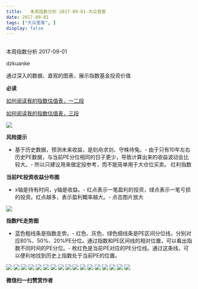 ```yaml
---
title:   本周指数分析 2017-09-01-大众宽客
date: 2017-09-01
tags: ["大众宽客", ]
display: false
---
```



## 



本周指数分析 2017-09-01




dzkuanke




通过深入的数据、直观的图表，展示指数基金投资价值


**必读**

[如何阅读我的指数估值表，一二段](http://mp.weixin.qq.com/s?__biz=MzAwMTc1MDcwNw==&amp;mid=2648272034&amp;idx=1&amp;sn=12b1858af175753f5ccebc0bc6c4cb4f&amp;chksm=82f92f7eb58ea668f844f51102599d20bb8730f438010159de83e85a4a34df3d44d568a9feb2&amp;scene=21#wechat_redirect)

[如何阅读我的指数估值表，三段](http://mp.weixin.qq.com/s?__biz=MzAwMTc1MDcwNw==&amp;mid=2648272039&amp;idx=1&amp;sn=09c59d023c3ce227046966f260777cd5&amp;chksm=82f92f7bb58ea66dab5c428c2205bd4dda180360b643b28a357ab3e73a38d19303124242ad4d&amp;scene=21#wechat_redirect)

<img data-s="300,640" data-type="png" src="https://mmbiz.qpic.cn/mmbiz_png/PKw3FQPmhIiaf4wXgstudM6mE4FlUTJXzCmuSb5VFaBAeU87jsCguYXe8LiaichxAhjbZQfsMUI6wgepRQuzOr1fw/0?wx_fmt=png" class="" data-ratio="0.4670433145009416" data-w="1062"/>

**风险提示**
- 基于历史数据，预测未来收益，是刻舟求剑、守株待兔。- 由于只有10年左右历史PE数据，与当前PE分位相同的日子更少，导致计算出来的收益波动会比较大。- 所以只建议用来做定投参考，而不能简单用于大仓位买卖。
红利指数

**当前PE投资收益分布图**
- x轴是持有时间，y轴是收益。- 红点表示一笔盈利的投资，绿点表示一笔亏损的投资。红点越多，表示盈利概率越大。- 点击图片放大
<img data-s="300,640" data-type="png" src="https://mmbiz.qpic.cn/mmbiz_png/PKw3FQPmhIiaf4wXgstudM6mE4FlUTJXzL8whkfjwLHiarBKFclicpI850MsGnY9MGZibl2ZpljqYBed2kibZhndmGQ/0?wx_fmt=png" style="" class="" data-ratio="0.6431852986217458" data-w="1306"/>

**指数PE走势图**
- 蓝色粗线条是指数走势。- 红色、灰色、绿色细线条是PE区间分位线，分别对应80%、50%、20%PE分位。通过指数和PE区间线的相对位置，可以看出指数不同时间的PE分位。- 枚红色是当前PE对应的PE分位线。通过这条线，可以便利地找到历史上指数处于当前PE的位置。
<img data-s="300,640" data-type="png" src="https://mmbiz.qpic.cn/mmbiz_png/PKw3FQPmhIiaf4wXgstudM6mE4FlUTJXzUJNYtuACGYe4sPEgpXttNTRaKyYewm3ic86SJjIz1r9pC3YMfgKveug/0?wx_fmt=png" style="" class="" data-ratio="0.5275791624106231" data-w="1958"/>

<img data-s="300,640" data-type="png" src="https://mmbiz.qpic.cn/mmbiz_png/PKw3FQPmhIiaf4wXgstudM6mE4FlUTJXzWG21ksmlcibYUfuugr0euj5hiaUvvncOcN6icibzxnKBJSicScIRstAb5yQ/0?wx_fmt=png" style="" class="" data-ratio="0.6431852986217458" data-w="1306"/>

<img data-s="300,640" data-type="png" src="https://mmbiz.qpic.cn/mmbiz_png/PKw3FQPmhIiaf4wXgstudM6mE4FlUTJXz7HibUHSKDn5C3QazvPQeXdiabEde2kFrY20Pl6KvpBmAibgPNDXtoujxA/0?wx_fmt=png" style="" class="" data-ratio="0.5275791624106231" data-w="1958"/>

<img data-s="300,640" data-type="png" src="https://mmbiz.qpic.cn/mmbiz_png/PKw3FQPmhIiaf4wXgstudM6mE4FlUTJXzUzjzwpAvwqyn9Vic37UNicMLso1cvpAwvyoA1iceYhdSKiaicrYQw0L8fwg/0?wx_fmt=png" style="" class="" data-ratio="0.6431852986217458" data-w="1306"/>

<img data-s="300,640" data-type="png" src="https://mmbiz.qpic.cn/mmbiz_png/PKw3FQPmhIiaf4wXgstudM6mE4FlUTJXz7CYhfyjdiat5oviaHzMekib1Hib8oIkqe8PR4vx23buFy3xhh8eTnia1RRw/0?wx_fmt=png" style="" class="" data-ratio="0.523568170299037" data-w="1973"/>

<img data-s="300,640" data-type="png" src="https://mmbiz.qpic.cn/mmbiz_png/PKw3FQPmhIiaf4wXgstudM6mE4FlUTJXzteibkJ7kPA1mU4ib3kjPQQTC0wsDrsyNSHOMPBvH9qyDvbSay94e7UUg/0?wx_fmt=png" style="" class="" data-ratio="0.6431852986217458" data-w="1306"/>

<img data-s="300,640" data-type="png" src="https://mmbiz.qpic.cn/mmbiz_png/PKw3FQPmhIiaf4wXgstudM6mE4FlUTJXzvhzWFKicaExe51DsMFcs9r7uZ3LiaDWPRicGSlBKzGI0NYL0ribmQudlvQ/0?wx_fmt=png" style="" class="" data-ratio="0.5240994419076611" data-w="1971"/>

<img data-s="300,640" data-type="png" src="https://mmbiz.qpic.cn/mmbiz_png/PKw3FQPmhIiaf4wXgstudM6mE4FlUTJXzBny0QibadSYiaicXZ00lcsPlIDkI4Rw2czkdCviamMkjwia9xQSG3jJdv1w/0?wx_fmt=png" style="" class="" data-ratio="0.6431852986217458" data-w="1306"/>

<img data-s="300,640" data-type="png" src="https://mmbiz.qpic.cn/mmbiz_png/PKw3FQPmhIiaf4wXgstudM6mE4FlUTJXznwLwJbqhFYpL1X0qicsPNsiaxAXlQ6reeEqRezFO8AFpqmSIyygeQG3g/0?wx_fmt=png" style="" class="" data-ratio="0.5275791624106231" data-w="1958"/>

<img data-s="300,640" data-type="png" src="https://mmbiz.qpic.cn/mmbiz_png/PKw3FQPmhIiaf4wXgstudM6mE4FlUTJXzgLSh5eXIostHulQgEyNBlxmGjZNFxnOgPZll5SU0g5CrIkxrkoybjg/0?wx_fmt=png" style="" class="" data-ratio="0.6431852986217458" data-w="1306"/>

<img data-s="300,640" data-type="png" src="https://mmbiz.qpic.cn/mmbiz_png/PKw3FQPmhIiaf4wXgstudM6mE4FlUTJXz76Q9YRQHee2HTc4AWUthsn4MibKQAvVmONnIJ83icDzibs6oDXnwApKnA/0?wx_fmt=png" style="" class="" data-ratio="0.5240994419076611" data-w="1971"/>

<img data-s="300,640" data-type="png" src="https://mmbiz.qpic.cn/mmbiz_png/PKw3FQPmhIiaf4wXgstudM6mE4FlUTJXztVqEBZwk5N00hjqPulgjPQFenm8N9f9LlrZbeoVrMM5tpFh4lRRVhA/0?wx_fmt=png" style="" class="" data-ratio="0.6431852986217458" data-w="1306"/>

<img data-s="300,640" data-type="png" src="https://mmbiz.qpic.cn/mmbiz_png/PKw3FQPmhIiaf4wXgstudM6mE4FlUTJXzQryibY8QdV8V7lxlC2rNEaCiaMpsjZVciakyYmtiapnjibtiaOWra67Bc8icg/0?wx_fmt=png" style="" class="" data-ratio="0.528118609406953" data-w="1956"/>

<img data-s="300,640" data-type="png" src="https://mmbiz.qpic.cn/mmbiz_png/PKw3FQPmhIiaf4wXgstudM6mE4FlUTJXz4QmCMWOo7OzI1MqxGvHtDPRicZltcu0ibK4YolqOgdWiabVA8YAEroEtA/0?wx_fmt=png" style="" class="" data-ratio="0.6431852986217458" data-w="1306"/>

<img data-s="300,640" data-type="png" src="https://mmbiz.qpic.cn/mmbiz_png/PKw3FQPmhIiaf4wXgstudM6mE4FlUTJXzFxK9HOFwPUSN339sBlZfGJnaG5AzuYFQm5vdJ5uE0CASF0L391kpNA/0?wx_fmt=png" style="" class="" data-ratio="0.5275791624106231" data-w="1958"/>

<img data-s="300,640" data-type="png" src="https://mmbiz.qpic.cn/mmbiz_png/PKw3FQPmhIiaf4wXgstudM6mE4FlUTJXz9oqMCadMPMA6Q9UjV2WKQShU9UvkNvUly5uS1gUbWPRzyVxI6g9RWg/0?wx_fmt=png" style="" class="" data-ratio="0.6431852986217458" data-w="1306"/>

<img data-s="300,640" data-type="png" src="https://mmbiz.qpic.cn/mmbiz_png/PKw3FQPmhIiaf4wXgstudM6mE4FlUTJXzWP52YFKXEV6pYq9G5amWJmgs4nZfkz8nUEhicicHfKluBibQUc1BB2I9g/0?wx_fmt=png" style="" class="" data-ratio="0.5240994419076611" data-w="1971"/>




**微信扫一扫赞赏作者**
